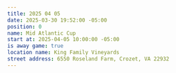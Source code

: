 ```yaml
---
title: 2025 04 05
date: 2025-03-30 19:52:00 -05:00
position: 0
name: Mid Atlantic Cup
start at: 2025-04-05 10:00:00 -05:00
is away game: true
location name: King Family Vineyards
street address: 6550 Roseland Farm, Crozet, VA 22932
---
```


